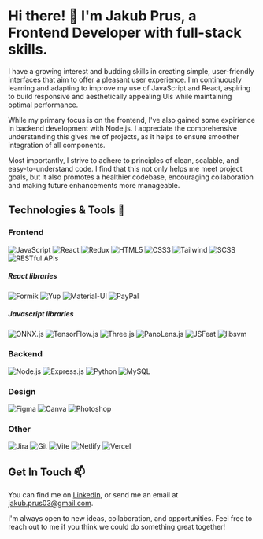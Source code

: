 # Hi there! 👋  I'm Jakub Prus, a Frontend Developer with full-stack skills.

I have a growing interest and budding skills in creating simple, user-friendly interfaces that aim to offer a pleasant user experience. I'm continuously learning and adapting to improve my use of JavaScript and React, aspiring to build responsive and aesthetically appealing UIs while maintaining optimal performance.

While my primary focus is on the frontend, I've also gained some expirience in backend development with Node.js. I appreciate the comprehensive understanding this gives me of projects, as it helps to ensure smoother integration of all components.

Most importantly, I strive to adhere to principles of clean, scalable, and easy-to-understand code. I find that this not only helps me meet project goals, but it also promotes a healthier codebase, encouraging collaboration and making future enhancements more manageable.

## Technologies & Tools 🚀

### Frontend 
![JavaScript](https://img.shields.io/badge/-JavaScript-F7DF1E?logo=javascript&logoColor=white&style=for-the-badge)
![React](https://img.shields.io/badge/-React-61DAFB?logo=react&logoColor=white&style=for-the-badge)
![Redux](https://img.shields.io/badge/-Redux-764ABC?logo=redux&logoColor=white&style=for-the-badge)
![HTML5](https://img.shields.io/badge/-HTML5-E34F26?logo=html5&logoColor=white&style=for-the-badge)
![CSS3](https://img.shields.io/badge/-CSS-1572B6?logo=css3&logoColor=white&style=for-the-badge)
![Tailwind](https://img.shields.io/badge/-Tailwind-38B2AC?logo=tailwind-css&logoColor=white&style=for-the-badge)
![SCSS](https://img.shields.io/badge/-SCSS-CC6699?logo=sass&logoColor=white&style=for-the-badge)
![RESTful APIs](https://img.shields.io/badge/-RESTful%20APIs-FF6C37?logo=apiary&logoColor=white&style=for-the-badge)

##### React libraries
![Formik](https://img.shields.io/badge/-Formik-F2C94C?logo=javascript&logoColor=white&style=for-the-badge)
![Yup](https://img.shields.io/badge/-Yup-F2C94C?logo=javascript&logoColor=white&style=for-the-badge)
![Material-UI](https://img.shields.io/badge/-Material--UI-0081CB?logo=material-ui&logoColor=white&style=for-the-badge)
![PayPal](https://img.shields.io/badge/-PayPal-00457C?logo=paypal&logoColor=white&style=for-the-badge)

##### Javascript libraries
![ONNX.js](https://img.shields.io/badge/-ONNX-0071C5?logo=onnx&logoColor=white&style=for-the-badge)
![TensorFlow.js](https://img.shields.io/badge/-TensorFlow.js-FF6F00?logo=tensorflow&logoColor=white&style=for-the-badge)
![Three.js](https://img.shields.io/badge/-Three.js-000000?logo=three.js&logoColor=white&style=for-the-badge)
![PanoLens.js](https://img.shields.io/badge/-PanoLens.js-F2C94C?logo=javascript&logoColor=white&style=for-the-badge)
![JSFeat](https://img.shields.io/badge/-JSFeat-F2C94C?logo=javascript&logoColor=white&style=for-the-badge)
![libsvm](https://img.shields.io/badge/-libsvm--js-F2C94C?logo=javascript&logoColor=white&style=for-the-badge)

### Backend 
![Node.js](https://img.shields.io/badge/-Node.js-339933?logo=node.js&logoColor=white&style=for-the-badge)
![Express.js](https://img.shields.io/badge/-Express.js-000000?logo=express&logoColor=white&style=for-the-badge)
![Python](https://img.shields.io/badge/-Python-3776AB?logo=python&logoColor=white&style=for-the-badge)
![MySQL](https://img.shields.io/badge/-MySQL-4479A1?logo=mysql&logoColor=white&style=for-the-badge)

### Design 
![Figma](https://img.shields.io/badge/-Figma-F24E1E?logo=figma&logoColor=white&style=for-the-badge)
![Canva](https://img.shields.io/badge/-Canva-00C4CC?logo=canva&logoColor=white&style=for-the-badge)
![Photoshop](https://img.shields.io/badge/-Photoshop-31A8FF?logo=adobe-photoshop&logoColor=white&style=for-the-badge)

### Other 
![Jira](https://img.shields.io/badge/-Jira-0052CC?logo=jira&logoColor=white&style=for-the-badge)
![Git](https://img.shields.io/badge/-Git-F05032?logo=git&logoColor=white&style=for-the-badge)
![Vite](https://img.shields.io/badge/-Vite-646CFF?logo=vite&logoColor=white&style=for-the-badge)
![Netlify](https://img.shields.io/badge/-Netlify-00C7B7?logo=netlify&logoColor=white&style=for-the-badge)
![Vercel](https://img.shields.io/badge/-Vercel-000000?logo=vercel&logoColor=white&style=for-the-badge)


## Get In Touch 📫

You can find me on [LinkedIn](https://www.linkedin.com/in/jakub-prus/), or send me an email at jakub.prus03@gmail.com.

I'm always open to new ideas, collaboration, and opportunities. Feel free to reach out to me if you think we could do something great together!

